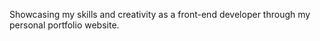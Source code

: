 Showcasing my skills and creativity as a front-end developer through my personal portfolio website.
